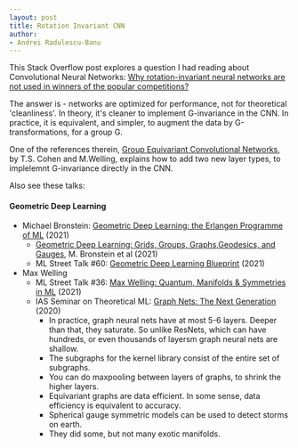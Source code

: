 ```yaml
---
layout: post
title: Rotation Invariant CNN
author:
- Andrei Radulescu-Banu
---
```

This Stack Overflow post explores a question I had reading about Convolutional Neural Networks: [Why rotation-invariant neural networks are not used in winners of the popular competitions?](https://stackoverflow.com/questions/41069903/why-rotation-invariant-neural-networks-are-not-used-in-winners-of-the-popular-co)

The answer is - networks are optimized for performance, not for theoretical 'cleanliness'. In theory, it's cleaner to implement G-invariance in the CNN. In practice, it is equivalent, and simpler, to augment the data by G-transformations, for a group G.

One of the references therein, [Group Equivariant Convolutional Networks](http://proceedings.mlr.press/v48/cohenc16.pdf), by T.S. Cohen and M.Welling, explains how to add two new layer types, to implelemnt G-invariance directly in the CNN.

Also see these talks:

#### Geometric Deep Learning
* Michael Bronstein: [Geometric Deep Learning: the Erlangen Programme of ML](https://iclr.cc/virtual/2021/invited-talk/3717) (2021)
  * [Geometric Deep Learning: Grids, Groups, Graphs,Geodesics, and Gauges](https://arxiv.org/pdf/2104.13478.pdf), M. Bronstein et al (2021)
  * ML Street Talk #60: [Geometric Deep Learning Blueprint](https://www.youtube.com/watch?v=bIZB1hIJ4u8) (2021)
* Max Welling
  * ML Street Talk #36: [Max Welling: Quantum, Manifolds & Symmetries in ML](https://www.youtube.com/watch?v=mmDw5glry9w) (2021)
  * IAS Seminar on Theoretical ML: [Graph Nets: The Next Generation](https://www.youtube.com/watch?v=Wx8J-Kw3fTA) (2020)
    * In practice, graph neural nets have at most 5-6 layers. Deeper than that, they saturate. So unlike ResNets, which can have hundreds, or even thousands of layersm graph neural nets are shallow.
    * The subgraphs for the kernel library consist of the entire set of subgraphs.
    * You can do maxpooling between layers of graphs, to shrink the higher layers.
    * Equivariant graphs are data efficient. In some sense, data efficiency is equivalent to accuracy.
    * Spherical gauge symmetric models can be used to detect storms on earth.
    * They did some, but not many exotic manifolds.
